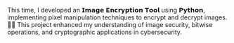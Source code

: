 This time, I developed an 𝗜𝗺𝗮𝗴𝗲 𝗘𝗻𝗰𝗿𝘆𝗽𝘁𝗶𝗼𝗻 𝗧𝗼𝗼𝗹 using 𝗣𝘆𝘁𝗵𝗼𝗻, implementing pixel manipulation techniques to encrypt and decrypt images. 
🔐✨ This project enhanced my understanding of image security, bitwise operations, and cryptographic applications in cybersecurity.
